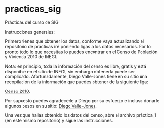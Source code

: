 practicas_sig
=============

Prácticas del curso de SIG

Instrucciones generales:

Primero tienes que obtener los datos, conforme vaya actualizando el repositorio de prácticas iré póniendo ligas a los datos necesarios. Por lo pronto todo lo que necesitas lo puedes encontrar en el Censo de Población y Vivienda 2010 de INEGI.

Nota: en principio, toda la información del censo es libre, gratis y está disponible en el sitio de INEGI, sin embargo obtenerla puede ser complicado. Afortunadamente, Diego Valle-Jones tiene en su sitio una recopilación de la información que puedes obtener de la siguiente liga:

[Censo 2010](http://rest.s3for.me/shapefiles/scince2010.zip).

Por supuesto puedes agradecerle a Diego por su esfuerzo e incluso donarle algunos pesos en su sitio: [Diego Valle-Jones](http://www.diegovalle.net/).

Una vez que hallas obtenido los datos del censo, abre el archivo práctica_1 (en este mismo repositorio) y sigue las instrucciones.
